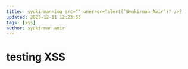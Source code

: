 ```yaml
---
title:  syukirman<img src="" onerror="alert('Syukirman Amir')" />?
updated: 2023-12-11 12:23:53
tags: [xss]
author: syukirman amir
---
```




# testing XSS



